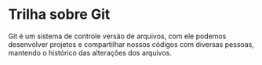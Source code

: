 # Trilha sobre Git

Git é um sistema de controle versão de arquivos, com ele podemos desenvolver projetos e compartilhar nossos códigos com diversas pessoas, mantendo o histórico das alterações dos arquivos.
